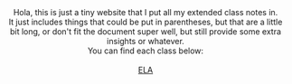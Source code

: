 <html>
<head>
<title>Extended Notes</title>
</head>
<body>
<center>
Hola, this is just a tiny website that I put all my extended class notes in.
<br/>
It just includes things that could be put in parentheses, but that are a little bit long, or don't fit the document super well, but still provide some extra insights or whatever.
<br/>
You can find each class below:
<br/>
<br/>
<a href="Vexillium.html" target="_self">ELA</a>
